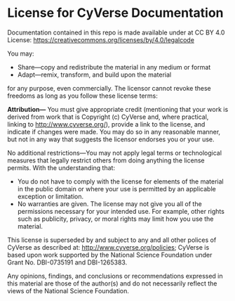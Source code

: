 # License for CyVerse Documentation

Documentation contained in this repo is made available under at CC BY 4.0 License: https://creativecommons.org/licenses/by/4.0/legalcode 

You may:

- Share—copy and redistribute the material in any medium or format
- Adapt—remix, transform, and build upon the material

for any purpose, even commercially. The licensor cannot revoke these freedoms as long as you follow these license terms:

**Attribution—** You must give appropriate credit (mentioning that your work is derived from work that is Copyright (c) CyVerse and, where practical, linking to http://www.cyverse.org/), provide a link to the license, and indicate if changes were made. You may do so in any reasonable manner, but not in any way that suggests the licensor endorses you or your use.

No additional restrictions—You may not apply legal terms or technological measures that legally restrict others from doing anything the license permits. With the understanding that:

- You do not have to comply with the license for elements of the material in the public domain or where your use is permitted by an applicable exception or limitation.
- No warranties are given. The license may not give you all of the permissions necessary for your intended use. For example, other rights such as publicity, privacy, or moral rights may limit how you use the material.

This license is superseded by and subject to any and all other polices of CyVerse as described at: http://www.cyverse.org/policies; CyVerse is based upon work supported by the National Science Foundation under Grant No. DBI-0735191 and DBI-1265383.

Any opinions, findings, and conclusions or recommendations expressed in this material are those of the author(s) and do not necessarily reflect the views of the National Science Foundation.